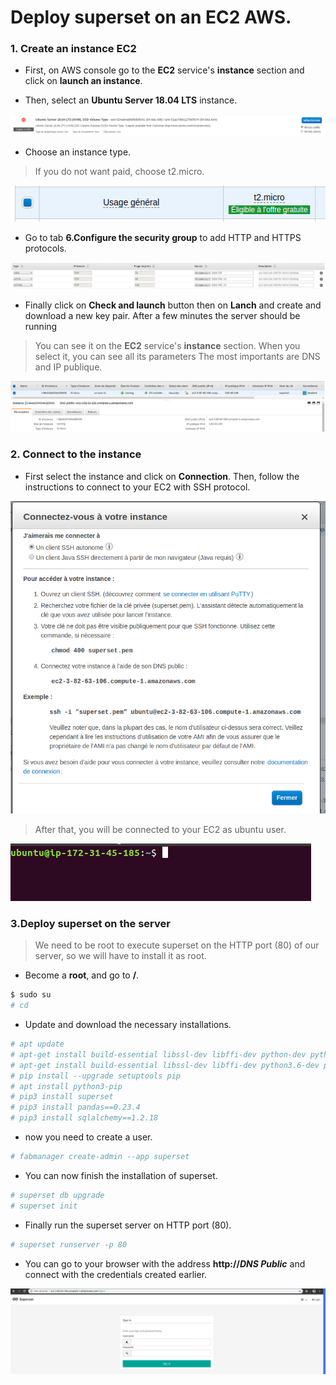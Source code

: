 # Deploy superset on an EC2 AWS.

### 1. Create an instance EC2

+ First, on AWS console go to the **EC2** service's **instance** section and click on **launch an instance**.

+ Then, select an **Ubuntu Server 18.04 LTS** instance.

![Ubuntu Server 18.04 LTS](https://github.com/DubMan21/superset-on-aws/blob/master/img/ubuntu-server.png "Ubuntu Server 18.04 LTS")  

+ Choose an instance type.
> If you do not want paid, choose t2.micro.

![t2.micro](https://github.com/DubMan21/superset-on-aws/blob/master/img/instance-type.png "t2.micro")

+ Go to tab **6.Configure the security group** to add HTTP and HTTPS protocols.

![instance protocols](https://github.com/DubMan21/superset-on-aws/blob/master/img/ports.png "instance protocols")  

+ Finally click on **Check and launch** button then on **Lanch** and create and download a new key pair.
After a few minutes the server should be running

> You can see it on the **EC2** service's **instance** section.
> When you select it, you can see all its parameters
> The most importants are DNS and IP publique.

![Runnig server](https://github.com/DubMan21/superset-on-aws/blob/master/img/running-server.png "Runnig server")

### 2. Connect to the instance

+ First select the instance and click on **Connection**. Then, follow the instructions to connect to your EC2 with SSH protocol.

![Connection instructions](https://github.com/DubMan21/superset-on-aws/blob/master/img/connection.png "Connection instructions")

> After that, you will be connected to your EC2 as ubuntu user.

![SSH connection](https://github.com/DubMan21/superset-on-aws/blob/master/img/terminal.png "SSH connection")

### 3.Deploy superset on the server

> We need to be root to execute superset on the HTTP port (80) of our server, so we will have to install it as root. 

+ Become a **root**, and go to **/**.

```bash
$ sudo su
# cd
```

+ Update and download the necessary installations.

```bash
# apt update
# apt-get install build-essential libssl-dev libffi-dev python-dev python-pip libsasl2-dev libldap2-dev
# apt-get install build-essential libssl-dev libffi-dev python3.6-dev python-pip libsasl2-dev libldap2-dev
# pip install --upgrade setuptools pip
# apt install python3-pip
# pip3 install superset
# pip3 install pandas==0.23.4
# pip3 install sqlalchemy==1.2.18
```

+ now you need to create a user.

```bash
# fabmanager create-admin --app superset
```

+ You can now finish the installation of superset.

```bash
# superset db upgrade
# superset init
```

+ Finally run the superset server on HTTP port (80).

```bash
# superset runserver -p 80
```

+ You can go to your browser with the address **http://*DNS Public*** and connect with the credentials created earlier.

![Superset](https://github.com/DubMan21/superset-on-aws/blob/master/img/superset.png "Superset")
